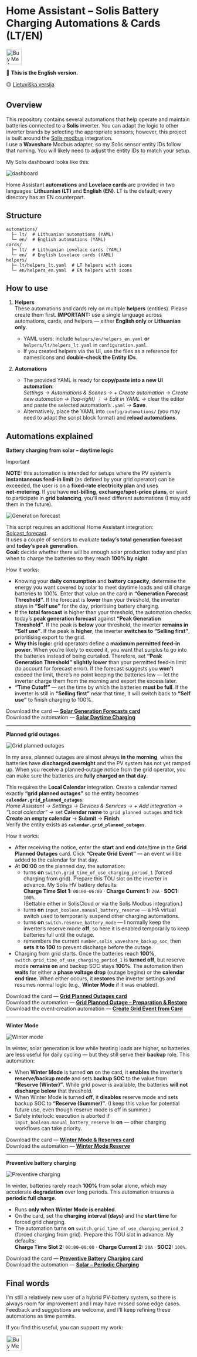 # Home Assistant – Solis Battery Charging Automations & Cards (LT/EN)

<a href="https://buymeacoffee.com/omenukas">
  <img src="https://cdn.buymeacoffee.com/buttons/v2/default-yellow.png" alt="Buy Me A Coffee" height="42">
</a>

🔵 **This is the English version.** 

🟡 [Lietuviška versija](lt.md)

## Overview

This repository contains several automations that help operate and maintain batteries connected to a **Solis** inverter. You can adapt the logic to other inverter brands by selecting the appropriate sensors; however, this project is built around the [Solis modbus](https://github.com/Pho3niX90/solis_modbus) integration.  
I use a **Waveshare** Modbus adapter, so my Solis sensor entity IDs follow that naming. You will likely need to adjust the entity IDs to match your setup.

My Solis dashboard looks like this:

![dashboard](docs/img/dashboard_overview_EN.jpg)

Home Assistant **automations** and **Lovelace cards** are provided in two languages: **Lithuanian (LT)** and **English (EN)**. LT is the default; every directory has an EN counterpart.

## Structure
```
automations/
  ├─ lt/  # Lithuanian automations (YAML)
  └─ en/  # English automations (YAML)
cards/
  ├─ lt/  # Lithuanian Lovelace cards (YAML)
  └─ en/  # English Lovelace cards (YAML)
helpers/
  ├─ lt/helpers_lt.yaml  # LT helpers with icons
  └─ en/helpers_en.yaml  # EN helpers with icons
```

## How to use
1. **Helpers**  
   These automations and cards rely on multiple **helpers** (entities). Please create them first. **IMPORTANT:** use a single language across automations, cards, and helpers — either **English only** or **Lithuanian only**.
   - YAML users: include `helpers/en/helpers_en.yaml` **or** `helpers/lt/helpers_lt.yaml` in `configuration.yaml`.
   - If you created helpers via the UI, use the files as a reference for names/icons and **double‑check the Entity IDs**.

2. **Automations**  
   - The provided YAML is ready for **copy/paste into a new UI automation**:  
     *Settings → Automations & Scenes → + Create automation → Create new automation → (top‑right) ⋮ → Edit in YAML →* clear the editor and paste the selected automation’s `.yaml` → **Save**.
   - Alternatively, place the YAML into `config/automations/` (you may need to adapt the script block format) and **reload automations**.

## Automations explained

**Battery charging from solar – daytime logic**

> [!IMPORTANT]
> **NOTE:** this automation is intended for setups where the PV system’s **instantaneous feed‑in limit** (as defined by your grid operator) can be exceeded, the user is on a **fixed‑rate electricity plan** and uses **net‑metering**. If you have **net‑billing**, **exchange/spot‑price plans**, or want to participate in **grid balancing**, you’ll need different automations (I may add them in the future).

![Generation forecast](docs/img/generation_forecast_EN.jpg)

This script requires an additional Home Assistant integration: [Solcast_forecast](https://github.com/david-rapan/ha-solcast).  
It uses a couple of sensors to evaluate **today’s total generation forecast** and **today’s peak generation**.  
**Goal:** decide whether there will be enough solar production today and plan when to charge the batteries so they reach **100% by night**.

How it works:
- Knowing your **daily consumption** and **battery capacity**, determine the energy you want covered by solar to meet daytime loads and still charge batteries to 100%. Enter that value on the card in **“Generation Forecast Threshold”**. If the forecast is **lower** than your threshold, the inverter stays in **“Self use”** for the day, prioritising battery charging.
- If the **total forecast** is higher than your threshold, the automation checks today’s **peak generation forecast** against **“Peak Generation Threshold”**. If the peak is **below** your threshold, the inverter **remains in “Self use”**. If the peak is **higher**, the inverter **switches to “Selling first”**, prioritising export to the grid.
- **Why this logic:** grid operators define a **maximum permitted feed‑in power**. When you’re likely to exceed it, you want that surplus to go into the batteries instead of being curtailed. Therefore, set **“Peak Generation Threshold”** **slightly lower** than your permitted feed‑in limit (to account for forecast error). If the forecast suggests you **won’t** exceed the limit, there’s no point keeping the batteries low — let the inverter charge them from the morning and export the excess later.
- **“Time Cutoff”** — set the time by which the batteries **must be full**. If the inverter is still in **“Selling first”** near that time, it will switch back to **“Self use”** to finish charging to 100%.

Download the card — **[Solar Generation Forecasts card](cards/en/cards_en_generation_forecasts.yaml)**  
Download the automation — **[Solar Daytime Charging](automations/en/solar_daytime_charging.yaml)**

---

**Planned grid outages**

![Grid planned outages](docs/img/grid_planned_outages_EN.jpg)

In my area, planned outages are almost always **in the morning**, when the batteries have **discharged overnight** and the PV system has not yet ramped up. When you receive a planned‑outage notice from the grid operator, you can make sure the batteries are **fully charged on that day**.

This requires the **Local Calendar** integration. Create a calendar named exactly **“grid planned outages”** so the entity becomes **`calendar.grid_planned_outages`**:  
*Home Assistant → Settings → Devices & Services → + Add integration → “Local calendar” →* set **Calendar name** to `grid planned outages` and tick **Create an empty calendar** → **Submit** → **Finish**.  
Verify the entity exists as **`calendar.grid_planned_outages`**.

How it works:
- After receiving the notice, enter the **start** and **end** date/time in the **Grid Planned Outages** card. Click **“Create Grid Event”** — an event will be added to the calendar for that day.
- At **00:00** on the planned day, the automation:
  - turns **on** `switch.grid_time_of_use_charging_period_1` (forced charging from grid). Prepare this TOU slot on the inverter in advance. My Solis HV battery defaults:  
    **Charge Time Slot 1:** `00:00–06:00` · **Charge Current 1:** `20A` · **SOC1:** `100%`.  
    (Settable either in SolisCloud or via the Solis Modbus integration.)
  - turns **on** `input_boolean.manual_battery_reserve` — a HA virtual switch used to temporarily suspend other charging automations.
  - turns **on** `switch.reserve_battery_mode` — I normally keep the inverter’s reserve mode **off**, so here it is enabled temporarily to keep batteries full until the outage.
  - remembers the current `number.solis_waveshare_backup_soc`, then **sets it to 100** to prevent discharge before the outage.
- Charging from grid starts. Once the batteries reach **100%**, `switch.grid_time_of_use_charging_period_1` is **turned off**, but reserve mode **remains on** and backup SOC stays **100%**. The automation then **waits** for either a **phase voltage drop** (outage begins) or the **calendar end time**. When either occurs, it **restores** the inverter settings and resumes normal logic (e.g., **Winter Mode** if it was enabled).

Download the card — **[Grid Planned Outages card](cards/en/cards_en_grid_planned_outages.yaml)**  
Download the automation — **[Grid Planned Outage – Preparation & Restore](automations/en/grid_planned_outage_prep_restore.yaml)**  
Download the event‑creation automation — **[Create Grid Event from Card](automations/en/grid_create_event_from_card.yaml)**

---

**Winter Mode**

![Winter mode](docs/img/winter_mode_EN.jpg)

In winter, solar generation is low while heating loads are higher, so batteries are less useful for daily cycling — but they still serve their **backup** role. This automation:

- When **Winter Mode** is turned **on** on the card, it **enables** the inverter’s **reserve/backup mode** and sets **backup SOC** to the value from **“Reserve (Winter)”**. While grid power is available, the batteries **will not discharge below** that threshold.
- When Winter Mode is turned **off**, it **disables** reserve mode and sets backup SOC to **“Reserve (Summer)”**. (I keep this value for potential future use, even though reserve mode is off in summer.)
- Safety interlock: execution is aborted if `input_boolean.manual_battery_reserve` is **on** — other charging workflows can take priority.

Download the card — **[Winter Mode & Reserves card](cards/en/cards_en_winter_mode_reserves.yaml)**  
Download the automation — **[Winter Mode Reserve](automations/en/winter_mode_reserve.yaml)**

---

**Preventive battery charging**

![Preventive charging](docs/img/preventive_charging_EN.jpg)

In winter, batteries rarely reach **100%** from solar alone, which may accelerate **degradation** over long periods. This automation ensures a **periodic full charge**.

- Runs **only when Winter Mode is enabled**.
- On the card, set the **charging interval (days)** and the **start time** for forced grid charging.
- The automation turns **on** `switch.grid_time_of_use_charging_period_2` (forced charging from grid). Prepare this TOU slot in advance. My defaults:  
  **Charge Time Slot 2:** `00:00–00:00` · **Charge Current 2:** `20A` · **SOC2:** `100%`.

Download the card — **[Preventive Battery Charging card](cards/en/cards_en_preventive_battery_charging.yaml)**  
Download the automation — **[Solar – Periodic Charging](automations/en/solar_periodic_charging.yaml)**

## Final words

I’m still a relatively new user of a hybrid PV‑battery system, so there is always room for improvement and I may have missed some edge cases. Feedback and suggestions are welcome, and I’ll keep refining these automations as time permits.

If you find this useful, you can support my work:

<a href="https://buymeacoffee.com/omenukas">
  <img src="https://cdn.buymeacoffee.com/buttons/v2/default-yellow.png" alt="Buy Me A Coffee" height="42">
</a>
